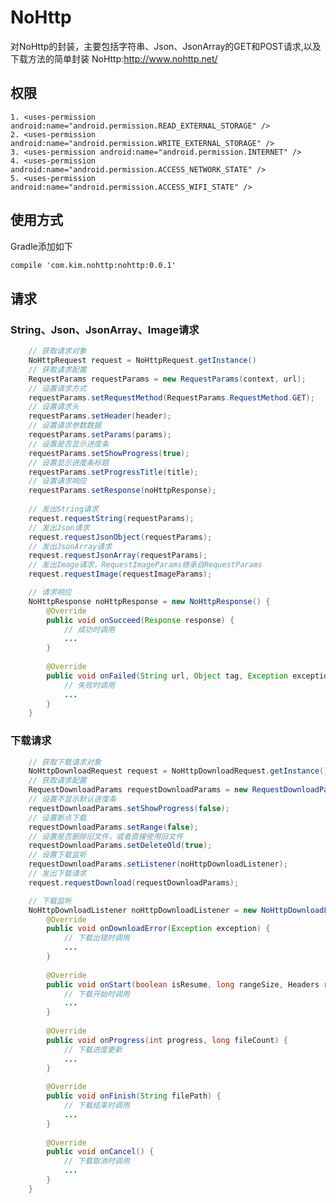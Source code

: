 # NoHttp
对NoHttp的封装，主要包括字符串、Json、JsonArray的GET和POST请求,以及下载方法的简单封装
NoHttp:http://www.nohttp.net/                                                                                                     

## 权限
    1. <uses-permission android:name="android.permission.READ_EXTERNAL_STORAGE" />
    2. <uses-permission android:name="android.permission.WRITE_EXTERNAL_STORAGE" />
    3. <uses-permission android:name="android.permission.INTERNET" />
    4. <uses-permission android:name="android.permission.ACCESS_NETWORK_STATE" />
    5. <uses-permission android:name="android.permission.ACCESS_WIFI_STATE" />

## 使用方式
Gradle添加如下
```xml
compile 'com.kim.nohttp:nohttp:0.0.1'
```

## 请求
### String、Json、JsonArray、Image请求
```java
    // 获取请求对象
    NoHttpRequest request = NoHttpRequest.getInstance()
    // 获取请求配置
    RequestParams requestParams = new RequestParams(context, url);
    // 设置请求方式
    requestParams.setRequestMethod(RequestParams.RequestMethod.GET);
    // 设置请求头
    requestParams.setHeader(header);
    // 设置请求参数数据
    requestParams.setParams(params);
    // 设置是否显示进度条
    requestParams.setShowProgress(true);
    // 设置显示进度条标题
    requestParams.setProgressTitle(title);
    // 设置请求响应
    requestParams.setResponse(noHttpResponse);
    
    // 发出String请求
    request.requestString(requestParams);
    // 发出Json请求
    request.requestJsonObject(requestParams);
    // 发出JsonArray请求
    request.requestJsonArray(requestParams);
    // 发出Image请求，RequestImageParams继承自RequestParams
    request.requestImage(requestImageParams);
```
```java
    // 请求响应
    NoHttpResponse noHttpResponse = new NoHttpResponse() {
        @Override
        public void onSucceed(Response response) {
            // 成功时调用
            ...
        }
        
        @Override
        public void onFailed(String url, Object tag, Exception exception, int responseCode, long networkMillis) {
            // 失败时调用
            ...
        }
    }
```

### 下载请求
```java
    // 获取下载请求对象
    NoHttpDownloadRequest request = NoHttpDownloadRequest.getInstance();
    // 获取请求配置
    RequestDownloadParams requestDownloadParams = new RequestDownloadParams(context, url, folder, fileName);
    // 设置不显示默认进度条
    requestDownloadParams.setShowProgress(false);
    // 设置断点下载
    requestDownloadParams.setRange(false);
    // 设置是否删除旧文件，或者直接使用旧文件
    requestDownloadParams.setDeleteOld(true);
    // 设置下载监听
    requestDownloadParams.setListener(noHttpDownloadListener);
    // 发出下载请求
    request.requestDownload(requestDownloadParams);
```
```java
    // 下载监听
    NoHttpDownloadListener noHttpDownloadListener = new NoHttpDownloadListener(){
        @Override
        public void onDownloadError(Exception exception) {
            // 下载出错时调用
            ...
        }
        
        @Override
        public void onStart(boolean isResume, long rangeSize, Headers responseHeaders, long allCount) {
            // 下载开始时调用
            ...
        }
        
        @Override
        public void onProgress(int progress, long fileCount) {
            // 下载进度更新
            ...
        }
        
        @Override
        public void onFinish(String filePath) {
            // 下载结束时调用
            ...
        }
        
        @Override
        public void onCancel() {
            // 下载取消时调用
            ...
        }
    }
```
